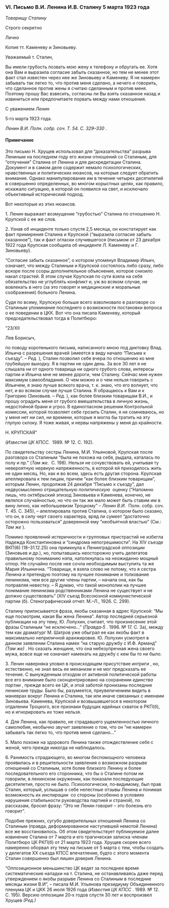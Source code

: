 ### VI. Письмо В.И. Ленина И.В. Сталину 5 марта 1923 года

_Товарищу Сталину_

Строго секретно

Лично

Копия тт. Каменеву и Зиновьеву.

Уважаемый т. Сталин,

Вы имели грубость позвать мою жену к телефону и обругать ее. Хотя она Вам и выразила согласие забыть сказанное, но тем не менее этот факт стал известен через нее же Зиновьеву и Каменеву. Я не намерен забывать так легко то, что против меня сделано, а нечего и говорить, что сделанное против жены я считаю сделанным и против меня. Поэтому прошу Вас взвесить, согласны ли Вы взять сказанное назад и извиниться или предпочитаете порвать между нами отношения.

С уважением _Ленин_

5‑го марта 1923 года.

_Ленин В.И. Полн. собр. соч. Т. 54. С. 329–330_ .

#### Примечание

Это письмо Н. Хрущев использовал для “доказательства” разрыва Лениным на последнем году его жизни отношений со Сталиным, для “отлучения” Сталина от Ленина и для дискредитации Сталина. Документ и в самом деле содержит немало психологических, нравственных и политических нюансов, на которые следует обратить внимание. Однако манипулирование им в течение четырех десятилетий в совершенно определенных, во многом корыстных целях, как правило, искажало ситуацию, в которой он появился на свет, и исключало объективный исторический подход.

Вот некоторые из этих нюансов.

1. Ленин выражает возмущение “грубостью” Сталина по отношению Н. Крупской с ее же слов.

2. Узнав об инциденте только спустя 2,5 месяца, он констатирует как факт примирения Сталина и Крупской (“выразила согласие забыть сказанное”), так и факт огласки случившегося (письмом от 23 декабря 1922 года Крупская сообщила об инциденте Л. Каменеву и Г. Зиновьеву).

“Согласие забыть сказанное”, о котором упомянул Владимир Ильич, означает, что между Сталиным и Крупской состоялось либо сразу, либо вскоре после ссоры дополнительное объяснение, которое снизило накал страстей. В этом случае Крупская по сути взяла на себя обязательство не углублять конфликт и, уж во всяком случае, не вовлекать в него (за это говорят и медицинские и моральные соображения) больного Ленина.

Судя по всему, Крупскую больше всего взволновало в разговоре со Сталиным упоминание последнего о возможности постановки вопроса о ее поведении в ЦКК. Вот что она писала Каменеву, который председательствовал тогда в Политбюро:

“23/XII

Лев Борисыч,

по поводу коротенького письма, написанного мною под диктовку Влад. Ильича с разрешения врачей (имеется в виду начало “Письма к съезду”. – _Ред._ ), Сталин позволил себе вчера по отношению ко мне грубейшую выходку. Я в партии не один день. За все 30 лет я не слышала ни от одного товарища ни одного грубого слова, интересы партии и Ильича мне не менее дороги, чем Сталину. Сейчас мне нужен максимум самообладания. О чем можно и о чем нельзя говорить с Ильичем, я знаю лучше всякого врача, т. к. знаю, что его волнует, что нет, и во всяком случае лучше Сталина. Я обращаюсь к Вам и к Григорию (Зиновьев. – _Ред._ ), как более близким товарищам В.И., и прошу оградить меня от грубого вмешательства в личную жизнь, недостойной брани и угроз. В единогласном решении Контрольной комиссии, которой позволяет себе грозить Сталин, я не сомневаюсь, но у меня нет ни сил, ни времени, которые я могла бы тратить на эту глупую склоку. Я тоже живая, и нервы напряжены у меня до крайности.

Н. КРУПСКАЯ”

(_Известия ЦК КПСС._  1989. № 12. С. 192).

По свидетельству сестры Ленина, М.И. Ульяновой, Крупская после разговора со Сталиным “была не похожа на себя, рыдала, каталась по полу и пр.” (_Там же._  С. 198). Нельзя не сочувствовать ей, учитывая ту невероятную нервную напряженность, в которой ей приходилось жить не один месяц. Но, как и во всем, здесь есть другая сторона. Крупская апеллировала к тем лицам, причем “как более близким товарищам”, которым Ленин, продолжив 24 декабря “Письмо к съезду”, дал недвусмысленно отрицательную _политическую_  оценку (“Напомню лишь, что октябрьский эпизод Зиновьева и Каменева, конечно, не являлся случайностью, но что он так же мало может быть ставим им в вину лично, как небольшевизм Троцкому” – _Ленин В.И._  Полн. собр. соч. Т. 45. С. 345), – апеллировала против Сталина, о котором было сказано, что он, в силу черт своего характера, вряд ли сумеет “достаточно осторожно пользоваться” доверенной ему “необъятной властью” (См.: _Там же_ ).

Помимо проявлений истеричности и групповых пристрастий не избегла Надежда Константиновна и “синдрома непогрешимости”. На XIV съезде ВКП(6) (18–31.12.25) она примкнула к Ленинградской оппозиции (Зиновьев и др.), но, попытавшись неосторожно учить делегатов правильному пониманию нэпа, натолкнулась на неожиданно мощный отпор. Не случайно после нее сочла необходимым выступить та же Мария Ильинична. “Товарищи, я взяла слово не потому, что я сестра Ленина и претендую поэтому на лучшее понимание и толкование ленинизма, чем все другие члены партии, – начала она, как бы поправляя невестку. – Я думаю, что такой монополии на лучшее понимание ленинизма родственниками Ленина не существует и не должно существовать” (XIV съезд Всесоюзной коммунистической партии (б). Стенографический отчет. М.–Л., 1926. С. 299).

Сталину приписывается фраза, якобы сказанная в адрес Крупской: “Мы еще посмотрим, какая Вы жена Ленина”. Автор последней серьезной публикации на эту тему, Ю. Лопухин, считает, что произнесение этой фразы Сталиным “не исключено…” (_Правда‑5_ . 1996. № 17. С. 3а), между тем как драматург М. Шатров уже обыграл ее как якобы факт в максимально неприличной аранжировке. Ю. Лопухин усмотрел в данном заявлении Сталина намек “на старую дружбу с И.Ф. Арманд” _(Там же)_ . Но сказать женщине, что она небезупречная жена своего мужа, вовсе еще не означает намекать на дружбу с кем бы то ни было.

3. Ленин наверняка уловил в происходящем присутствие _интриги_ , но, естественно, не знал весь ее механизм и не мог предсказать ее течение. С вынужденным отходом от активной политической работы все его внимание было сконцентрировано на сохранении _единства партии_ , прежде всего ее ЦК, и этой заботой пронизаны последние ленинские труды. Было бы, разумеется, преувеличением видеть в маневрах вокруг Ленина и Сталина, так или иначе связанных с именами Зиновьева. Каменева, Крупской и возвышавшегося в некотором отдалении Троцкого, все признаки будущих идейных схваток в РКП(б), но и игнорировать их тоже нельзя.

4. Для Ленина, как правило, не страдавшего ущемленностью личного самолюбия, необычно звучит заявление о том, что он “не намерен забывать так легко то, что против меня сделано…”

5. Мало похоже на здорового Ленина также отождествление себя с женой, чего прежде никогда не наблюдалось.

6. Ранимость страдающего, во многом беспомощного человека проявилась и в решительности заявления о возможном разрыве отношений со Сталиным, хотя более близкого Ленину и более последовательного его сторонника, что бы о Сталине потом ни говорили, в ленинском окружении, как показали последующие десятилетия, просто не было. Психологически, по‑видимому, был прав Сталин, который, услышав о себе нелестные отзывы Ленина и понимая возможность их _инспирации_  со стороны (особенно в условиях нарушения стабильности руководства партией и страной), по рассказам, бросил фразу: “Это не Ленин говорит – это болезнь его говорит”.

Подобие прежних, сугубо доверительных отношений Ленина со Сталиным (правда, деформированное наступившей немотой Ленина) все же восстановилось. Об этом свидетельствует публикуемое далее извинение Сталина от 7 марта и его трагическая записка членам Политбюро ЦК РКП(б) от 21 марта 1923 года. Хрущев скорее всего намеренно оборвал эту тему на письме от 5 марта с тем, чтобы создать у делегатов XX съезда КПСС впечатление, будто с этого момента Сталин совершенно был лишен доверия Ленина.

“Оппозиционное меньшинство ЦК ведет за последнее время систематические нападки на т. Сталина, не останавливаясь даже перед утверждением о якобы разрыве Ленина со Сталиным в последние месяцы жизни В.И”, – писала М.И. Ульянова президиуму Объединенного пленума ЦК и ЦКК 26 июля 1926 года (_Известия ЦК КПСС_ . 1989. № 12. С. 195). Версию оппозиции 20‑х годов спустя 30 лет и воспроизвел Хрущев _(Ред.)_